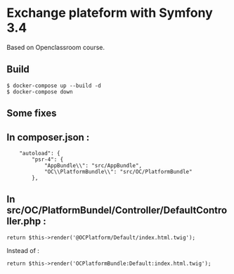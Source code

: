 Exchange plateform with Symfony 3.4
========

Based on Openclassroom course.


Build
-----

	$ docker-compose up --build -d
	$ docker-compose down

Some fixes
-----	

## In composer.json :

```
    "autoload": {
        "psr-4": {
            "AppBundle\\": "src/AppBundle",
            "OC\\PlatformBundle\\": "src/OC/PlatformBundle"
        },
```

## In src/OC/PlatformBundel/Controller/DefaultController.php :


`return $this->render('@OCPlatform/Default/index.html.twig');`	

Instead of :

`return $this->render('OCPlatformBundle:Default:index.html.twig');`
